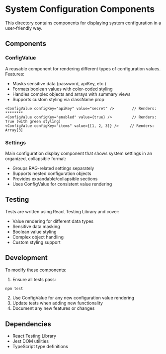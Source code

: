 # System Configuration Components

This directory contains components for displaying system configuration in a user-friendly way.

## Components

### ConfigValue

A reusable component for rendering different types of configuration values. Features:
- Masks sensitive data (password, apiKey, etc.)
- Formats boolean values with color-coded styling
- Handles complex objects and arrays with summary views
- Supports custom styling via className prop

```tsx
<ConfigValue configKey="apiKey" value="secret" />        // Renders: ********
<ConfigValue configKey="enabled" value={true} />         // Renders: True (with green styling)
<ConfigValue configKey="items" value={[1, 2, 3]} />     // Renders: Array[3]
```

### Settings

Main configuration display component that shows system settings in an organized, collapsible format:
- Groups RAG-related settings separately
- Supports nested configuration objects
- Provides expandable/collapsible sections
- Uses ConfigValue for consistent value rendering

## Testing

Tests are written using React Testing Library and cover:
- Value rendering for different data types
- Sensitive data masking
- Boolean value styling
- Complex object handling
- Custom styling support

## Development

To modify these components:

1. Ensure all tests pass:
```bash
npm test
```

2. Use ConfigValue for any new configuration value rendering
3. Update tests when adding new functionality
4. Document any new features or changes

## Dependencies

- React Testing Library
- Jest DOM utilities
- TypeScript type definitions